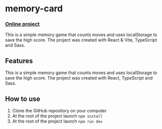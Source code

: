 # memory-card
### [Online project](https://react-memory-card-1a62c.web.app)

This is a simple memory game that counts moves and uses localStorage to save the high score. The project was created with React & Vite, TypeScript and Sass.

## Features
This is a simple memory game that counts moves and uses localStorage to save the high score. The project was created with React, TypeScript and Sass.

## How to use
1. Clone the GitHub repository on your computer
2. At the root of the project launch `npm install`
3. At the root of the project launch `npm run dev`

